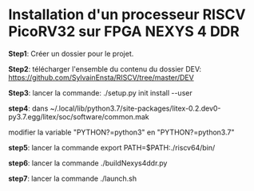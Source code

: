 # Installation d'un processeur RISCV PicoRV32 sur FPGA NEXYS 4 DDR

**Step1**: Créer un dossier pour le projet.

**Step2**: télécharger l'ensemble du contenu du dossier DEV: https://github.com/SylvainEnsta/RISCV/tree/master/DEV

**Step3**: lancer la commande:
./setup.py init install --user

**step4**: 
dans ~/.local/lib/python3.7/site-packages/litex-0.2.dev0-py3.7.egg/litex/soc/software/common.mak

  modifier la variable "PYTHON?=python3" en "PYTHON?=python3.7"
  
**step5**: lancer la commande
export PATH=$PATH:./riscv64/bin/

**step6**: lancer la commande
./buildNexys4ddr.py

**step7**: lancer la commande
./launch.sh
